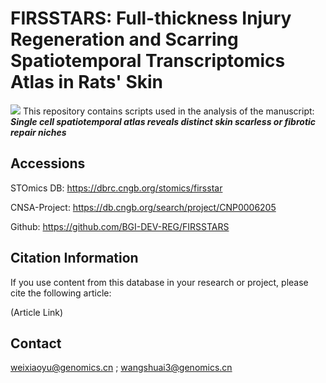 # FIRSSTARS: Full-thickness Injury Regeneration and Scarring Spatiotemporal Transcriptomics Atlas in Rats' Skin
![](static/cover241016.jpg)
This repository contains scripts used in the analysis of the manuscript: ***Single cell spatiotemporal atlas reveals distinct skin scarless or fibrotic repair niches***

## Accessions
STOmics DB: https://dbrc.cngb.org/stomics/firsstar

CNSA-Project: https://db.cngb.org/search/project/CNP0006205

Github: https://github.com/BGI-DEV-REG/FIRSSTARS

## Citation Information
If you use content from this database in your research or project, please cite the following article:

(Article Link)

## Contact
weixiaoyu@genomics.cn ; wangshuai3@genomics.cn